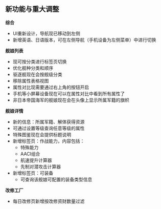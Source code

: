 ## 新功能与重大调整

**综合**

* UI重新设计，导航现已移动到左侧
* 新增英语、日语版本，可在左侧导航（手机设备为左侧菜单）中进行切换

**舰娘列表**

* 现可按分类进行标签页切换
* 优化舰种分类和顺序
* 驱逐舰现在会按舰级分类
* 移除属性表格视图
* 属性对比现需要通过右上角的按钮开启
* 手机等小屏幕设备现在可以在属性对比中看到所有属性了
* 非日本帝国海军的舰娘现在会在头像上显示所属军籍的旗帜

**舰娘详情**

* 新的信息：所属军籍、解体获得资源
* 可通过设置等级查询任意等级的属性
* 特殊图鉴现在会提供标题说明
* 新增标签页：作战能力，内容包括：
  * 特殊能力
  * AACI组合
  * 航速提升计算器
  * 先制对潜攻击计算器
* 新增标签页：可装备
  * 可查询该舰娘可配置的装备类型信息

**改修工厂**

* 每日改修页新增按改修资财数量过滤